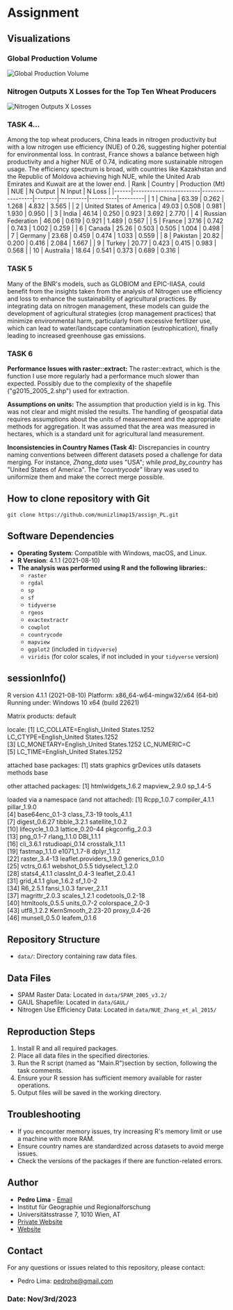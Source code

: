 # Assignment

## Visualizations

### Global Production Volume
![Global Production Volume](ggViz.png)

### Nitrogen Outputs X Losses for the Top Ten Wheat Producers
![Nitrogen Outputs X Losses](N_outputs_losses.png)

### TASK 4...
Among the top wheat producers, China leads in nitrogen productivity but with a low nitrogen use efficiency (NUE) of 0.26, suggesting higher potential for environmental loss. In contrast, France shows a balance between high productivity and a higher NUE of 0.74, indicating more sustainable nitrogen usage. The efficiency spectrum is broad, with countries like Kazakhstan and the Republic of Moldova achieving high NUE, while the United Arab Emirates and Kuwait are at the lower end.
| Rank | Country                | Production (Mt) | NUE    | N Output | N Input  | N Loss  |
|------|------------------------|-----------------|--------|----------|----------|---------|
| 1    | China                  | 63.39           | 0.262  | 1.268    | 4.832    | 3.565   |
| 2    | United States of America | 49.03         | 0.508  | 0.981    | 1.930    | 0.950   |
| 3    | India                  | 46.14           | 0.250  | 0.923    | 3.692    | 2.770   |
| 4    | Russian Federation     | 46.06           | 0.619  | 0.921    | 1.489    | 0.567   |
| 5    | France                 | 37.16           | 0.742  | 0.743    | 1.002    | 0.259   |
| 6    | Canada                 | 25.26           | 0.503  | 0.505    | 1.004    | 0.498   |
| 7    | Germany                | 23.68           | 0.459  | 0.474    | 1.033    | 0.559   |
| 8    | Pakistan               | 20.82           | 0.200  | 0.416    | 2.084    | 1.667   |
| 9    | Turkey                 | 20.77           | 0.423  | 0.415    | 0.983    | 0.568   |
| 10   | Australia              | 18.64           | 0.541  | 0.373    | 0.689    | 0.316   |

### TASK 5
Many of the BNR's models, such as GLOBIOM and EPIC-IIASA, could benefit from the insights taken from the analysis of Nitrogen use efficiency and loss to enhance the sustainability of agricultural practices. By integrating data on nitrogen management, these models can guide the development of agricultural strategies (crop management practices) that minimize environmental harm, particularly from excessive fertilizer use, which can lead to water/landscape contamination (eutrophication), finally leading to increased greenhouse gas emissions.

### TASK 6
**Performance Issues with raster::extract:** The raster::extract, which is the function I use more regularly had a performance much slower than expected. Possibly due to the complexity of the shapefile ("g2015_2005_2.shp") used for extraction. 

**Assumptions on units:** The assumption that production yield is in kg. This was not clear and might misled the results. The handling of geospatial data requires assumptions about the units of measurement and the appropriate methods for aggregation. It was assumed that the area was measured in hectares, which is a standard unit for agricultural land measurement. 

**Inconsistencies in Country Names (Task 4):** Discrepancies in country naming conventions between different datasets posed a challenge for data merging. For instance, _Zhang_data_ uses "USA"; while _prod_by_country_ has "United States of America". The _"countrycode"_ library was used to uniformize them and make the correct merge possible.

## How to clone repository with Git
    git clone https://github.com/munizlimap15/assign_PL.git

## Software Dependencies
- **Operating System**: Compatible with Windows, macOS, and Linux.
- **R Version**: 4.1.1 (2021-08-10)
- **The analysis was performed using R and the following libraries:**:
  - `raster`
  - `rgdal`
  - `sp`
  - `sf`
  - `tidyverse`
  - `rgeos`
  - `exactextractr`
  - `cowplot`
  - `countrycode`
  - `mapview`
  - `ggplot2` (included in `tidyverse`)
  - `viridis` (for color scales, if not included in your `tidyverse` version)


## sessionInfo()
R version 4.1.1 (2021-08-10)
Platform: x86_64-w64-mingw32/x64 (64-bit)
Running under: Windows 10 x64 (build 22621)

Matrix products: default

locale:
[1] LC_COLLATE=English_United States.1252  LC_CTYPE=English_United States.1252   
[3] LC_MONETARY=English_United States.1252 LC_NUMERIC=C                          
[5] LC_TIME=English_United States.1252    

attached base packages:
[1] stats     graphics  grDevices utils     datasets  methods   base     

other attached packages:
[1] htmlwidgets_1.6.2 mapview_2.9.0     sp_1.4-5         

loaded via a namespace (and not attached):
 [1] Rcpp_1.0.7              compiler_4.1.1          pillar_1.9.0           
 [4] base64enc_0.1-3         class_7.3-19            tools_4.1.1            
 [7] digest_0.6.27           tibble_3.2.1            satellite_1.0.2        
[10] lifecycle_1.0.3         lattice_0.20-44         pkgconfig_2.0.3        
[13] png_0.1-7               rlang_1.1.0             DBI_1.1.1              
[16] cli_3.6.1               rstudioapi_0.14         crosstalk_1.1.1        
[19] fastmap_1.1.0           e1071_1.7-8             dplyr_1.1.2            
[22] raster_3.4-13           leaflet.providers_1.9.0 generics_0.1.0         
[25] vctrs_0.6.1             webshot_0.5.5           tidyselect_1.2.0       
[28] stats4_4.1.1            classInt_0.4-3          leaflet_2.0.4.1        
[31] grid_4.1.1              glue_1.6.2              sf_1.0-2               
[34] R6_2.5.1                fansi_1.0.3             farver_2.1.1           
[37] magrittr_2.0.3          scales_1.2.1            codetools_0.2-18       
[40] htmltools_0.5.5         units_0.7-2             colorspace_2.0-3       
[43] utf8_1.2.2              KernSmooth_2.23-20      proxy_0.4-26           
[46] munsell_0.5.0           leafem_0.1.6           



## Repository Structure
- `data/`: Directory containing raw data files.

## Data Files
- SPAM Raster Data: Located in `data/SPAM_2005_v3.2/`
- GAUL Shapefile: Located in `data/GAUL/`
- Nitrogen Use Efficiency Data: Located in `data/NUE_Zhang_et_al_2015/`


## Reproduction Steps
1. Install R and all required packages.
2. Place all data files in the specified directories.
3. Run the R script (named as "Main.R")section by section, following the task comments.
4. Ensure your R session has sufficient memory available for raster operations.
5. Output files will be saved in the working directory.

## Troubleshooting
- If you encounter memory issues, try increasing R's memory limit or use a machine with more RAM.
- Ensure country names are standardized across datasets to avoid merge issues.
- Check the versions of the packages if there are function-related errors.


## Author
- **Pedro Lima** - [Email](mailto:pedrohe@gmail.com)
- Institut für Geographie und Regionalforschung
- Universitätsstrasse 7, 1010 Wien, AT
- [Private Website](https://munizlimap15.github.io/Pedrolima/)  
- [Website](http://geomorph.univie.ac.at/)

## Contact
For any questions or issues related to this repository, please contact:
- Pedro Lima: [pedrohe@gmail.com](mailto:pedrohe@gmail.com)

### Date: Nov/3rd/2023
